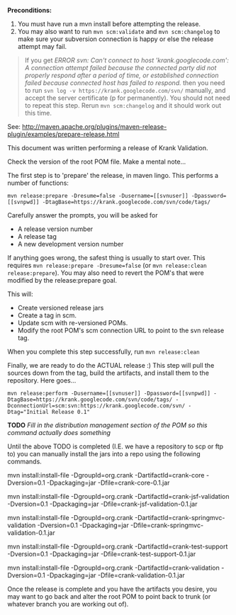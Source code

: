 **Preconditions:**
  1. You must have run a mvn install before attempting the release.
  1. You may also want to run `mvn scm:validate` and `mvn scm:changelog` to make sure your subversion connection is happy or else the release attempt may fail.
> If you get _ERROR svn: Can't connect to host 'krank.googlecode.com': A connection attempt failed because the connected party did not properly respond after a period of time, or established connection failed because connected host has failed to respond._
> then you need to run `svn log -v https://krank.googlecode.com/svn/` manually, and accept the server certificate (p for permanently).  You should not need to repeat this step.  Rerun `mvn scm:changelog` and it should work out this time.

See:
http://maven.apache.org/plugins/maven-release-plugin/examples/prepare-release.html

This document was written performing a release of Krank Validation.

Check the version of the root POM file.  Make a mental note...

The first step is to 'prepare' the release, in maven lingo.  This performs a number of functions:

`mvn release:prepare -Dresume=false -Dusername=[[svnuser]] -Dpassword=[[svnpwd]] -DtagBase=https://krank.googlecode.com/svn/code/tags/`

Carefully answer the prompts, you will be asked for
  * A release version number
  * A release tag
  * A new development version number

If anything goes wrong, the safest thing is usually to start over.  This requires
`mvn release:prepare -Dresume=false` (or `mvn release:clean release:prepare`).  You may also need to revert the POM's that were modified by the release:prepare goal.

This will:
  * Create versioned release jars
  * Create a tag in scm.
  * Update scm with re-versioned POMs.
  * Modify the root POM's scm connection URL to point to the svn release tag.

When you complete this step successfully, run `mvn release:clean`

Finally, we are ready to do the ACTUAL release :) This step will pull the sources down from the tag, build the artifacts, and install them to the repository.  Here goes...

`mvn release:perform -Dusername=[[svnuser]] -Dpassword=[[svnpwd]] -DtagBase=https://krank.googlecode.com/svn/code/tags/ -DconnectionUrl=scm:svn:https://krank.googlecode.com/svn/ -Dtag="Initial Release 0.1"`

**TODO** _Fill in the distribution management section of the POM so this command actually does something_

Until the above TODO is completed (I.E. we have a repository to scp or ftp to) you can manually install the jars into a repo using the following commands.

mvn install:install-file -DgroupId=org.crank -DartifactId=crank-core -Dversion=0.1 -Dpackaging=jar -Dfile=crank-core-0.1.jar

mvn install:install-file -DgroupId=org.crank -DartifactId=crank-jsf-validation -Dversion=0.1 -Dpackaging=jar -Dfile=crank-jsf-validation-0.1.jar

mvn install:install-file -DgroupId=org.crank -DartifactId=crank-springmvc-validation -Dversion=0.1 -Dpackaging=jar -Dfile=crank-springmvc-validation-0.1.jar

mvn install:install-file -DgroupId=org.crank -DartifactId=crank-test-support -Dversion=0.1 -Dpackaging=jar -Dfile=crank-test-support-0.1.jar

mvn install:install-file -DgroupId=org.crank -DartifactId=crank-validation -Dversion=0.1 -Dpackaging=jar -Dfile=crank-validation-0.1.jar


Once the release is complete and you have the artifacts you desire, you may want to go back and alter the root POM to point back to trunk (or whatever branch you are working out of).
